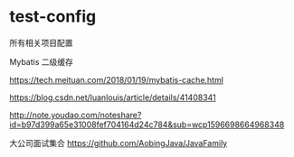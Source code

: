 # test-config
所有相关项目配置


Mybatis 二级缓存

https://tech.meituan.com/2018/01/19/mybatis-cache.html

https://blog.csdn.net/luanlouis/article/details/41408341

http://note.youdao.com/noteshare?id=b97d399a65e31008fef704164d24c784&sub=wcp1596698664968348







大公司面试集合
https://github.com/AobingJava/JavaFamily
